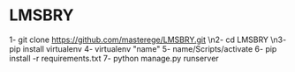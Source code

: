 # LMSBRY

1- git clone https://github.com/masterege/LMSBRY.git
\n2- cd LMSBRY
\n3- pip install virtualenv
4- virtualenv "name"
5- name/Scripts/activate
6- pip install -r requirements.txt
7- python manage.py runserver
